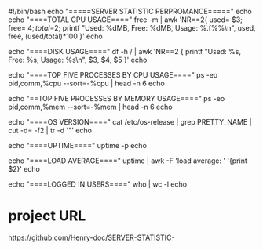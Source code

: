 #!/bin/bash
echo "=====SERVER STATISTIC PERPROMANCE====="
echo
echo "====TOTAL CPU USAGE===="
free -m | awk 'NR==2{
    used= $3;
    free= $4;
    total=$2;
    printf "Used: %dMB, Free: %dMB, Usage: %.f%%\n", used, free, (used/total)*100 
}'
echo

echo "====DISK USAGE===="
df -h / | awk 'NR==2 {
    printf "Used: %s, Free: %s, Usage: %s\n", $3, $4, $5
}'
echo

echo "====TOP FIVE PROCESSES BY CPU USAGE===="
ps -eo pid,comm,%cpu --sort=-%cpu | head -n 6
echo 

echo "==TOP FIVE PROCESSES BY MEMORY USAGE===="
ps -eo pid,comm,%mem --sort=-%mem | head -n 6
echo

echo "====OS VERSION===="
cat /etc/os-release | grep PRETTY_NAME | cut -d= -f2 | tr -d '"'
echo

echo "====UPTIME===="
uptime -p
echo

echo "====LOAD AVERAGE===="
uptime | awk -F 'load average: ' '{print $2}'
echo

echo "====LOGGED IN USERS===="
who | wc -l
echo

# project URL
https://github.com/Henry-doc/SERVER-STATISTIC-